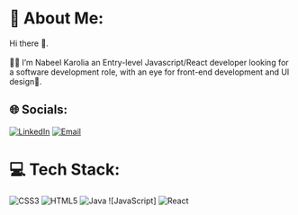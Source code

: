 # 💫 About Me:

Hi there 👋. <br><br>
👨‍💻 I’m Nabeel Karolia an Entry-level Javascript/React developer looking for a software development role, with an eye for front-end development and UI design🎨.

## 🌐 Socials:

[![LinkedIn](https://img.shields.io/badge/LinkedIn-0077B5?style=for-the-badge&logo=LinkedIn&logoColor=white)](https://www.linkedin.com/in/nabeel-karolia-153602247/) [![Email](https://img.shields.io/badge/Email-nab.kar123@gmail.com-blue?style=for-the-badge)](mailto:nab.kar123@gmail.com)

# 💻 Tech Stack:

![CSS3](https://img.shields.io/badge/css3-%231572B6.svg?style=for-the-badge&logo=css3&logoColor=white) ![HTML5](https://img.shields.io/badge/html5-%23E34F26.svg?style=for-the-badge&logo=html5&logoColor=white) ![Java](https://img.shields.io/badge/java-%23ED8B00.svg?style=for-the-badge&logo=openjdk&logoColor=white) ![JavaScript] ![React](https://img.shields.io/badge/react-%2320232a.svg?style=for-the-badge&logo=react&logoColor=%2361DAFB)

<!--
**NabsK/NabsK** is a ✨ _special_ ✨ repository because its `README.md` (this file) appears on your GitHub profile.

Here are some ideas to get you started:

- 🔭 I’m currently working on ...
- 🌱 I’m currently learning ...
- 👯 I’m looking to collaborate on ...
- 🤔 I’m looking for help with ...
- 💬 Ask me about ...
- 📫 How to reach me: ...
- 😄 Pronouns: ...
- ⚡ Fun fact: ...
-->
